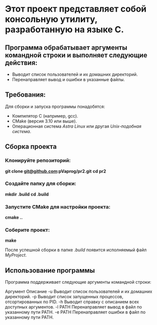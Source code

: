 # Этот проект представляет собой консольную утилиту, разработанную на языке C.

## Программа обрабатывает аргументы командной строки и выполняет следующие действия:
- Выводит список пользователей и их домашних директорий.
- Перенаправляет вывод и ошибки в указанные файлы.

## Требования:
Для сборки и запуска программы понадобятся:
- Компилятор C (например, gcc).
- CMake (версия 3.10 или выше).
- Операционная система *Astra Linux* или другая *Unix-подобная система*.

## Сборка проекта
### Клонируйте репозиторий:
**git clone git@github.com:pVaprog/pr2.git**
**cd pr2**

### Создайте папку для сборки:
**mkdir .build**
**cd .build**

### Запустите CMake для настройки проекта:
**cmake ..**

### Соберите проект:
**make**

После успешной сборки в папке *.build* появится исполняемый файл *MyProject*.

## Использование программы
Программа поддерживает следующие аргументы командной строки:

Аргумент Описание
-u Выводит список пользователей и их домашних директорий.
-p Выводит список запущенных процессов, отсортированных по PID.
-h Выводит справку с описанием всех доступных аргументов.
-l PATH Перенаправляет вывод в файл по указанному пути PATH.
-e PATH Перенаправляет ошибки в файл по указанному пути PATH.
